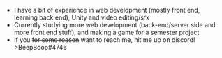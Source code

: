 - I have a bit of experience in web development (mostly front end, learning back end), Unity and video editing/sfx
- Currently studying more web development (back-end/server side and more front end stuff), and making a game for a semester project
- if you ~~for some reason~~ want to reach me, hit me up on discord! >BeepBoop#4746
